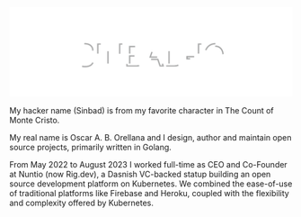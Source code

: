![SIBBAD-IO](header.svg)

My hacker name (Sinbad) is from my favorite character in The Count of Monte Cristo. 

My real name is Oscar A. B. Orellana and I design, author and maintain open source projects, primarily written in Golang.

From May 2022 to August 2023 I worked full-time as CEO and Co-Founder at Nuntio (now Rig.dev), a Dasnish VC-backed statup building an open source development platform on Kubernetes. We combined the ease-of-use of traditional platforms like Firebase and Heroku, coupled with the flexibility and complexity offered by Kubernetes.

